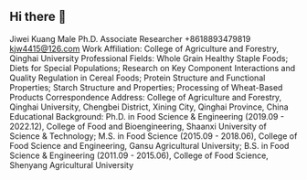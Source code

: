 ## Hi there 👋
Jiwei Kuang	Male Ph.D. Associate Researcher +8618893479819 kjw4415@126.com
Work Affiliation: College of Agriculture and Forestry, Qinghai University
Professional Fields: Whole Grain Healthy Staple Foods; Diets for Special Populations; Research on Key Component Interactions and Quality Regulation in Cereal Foods; Protein Structure and Functional Properties; Starch Structure and Properties; Processing of Wheat-Based Products
Correspondence Address: College of Agriculture and Forestry, Qinghai University, Chengbei District, Xining City, Qinghai Province, China
Educational Background: Ph.D. in Food Science & Engineering (2019.09 - 2022.12), College of Food and Bioengineering, Shaanxi University of Science & Technology; M.S. in Food Science (2015.09 - 2018.06), College of Food Science and Engineering, Gansu Agricultural University; B.S. in Food Science & Engineering (2011.09 - 2015.06), College of Food Science, Shenyang Agricultural University
